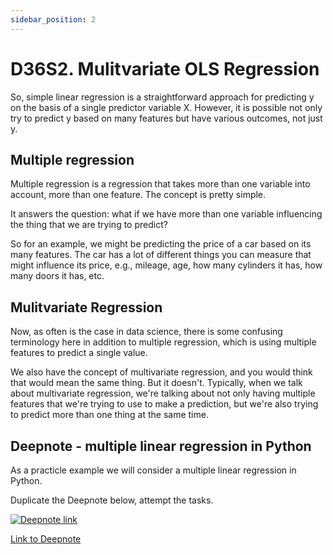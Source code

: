 ```yaml
---
sidebar_position: 2
---
```


# D36S2. Mulitvariate OLS Regression

So, simple linear regression is a straightforward approach for predicting y on the basis of a single predictor variable X. However, it is possible not only try to predict y based on many features but have various outcomes, not just y.

## Multiple regression

Multiple regression is a regression that takes more than one variable into
account, more than one feature. The concept is pretty simple.

It answers the question: what if we have more than one variable influencing the thing that we are trying to predict?

So for an example, we might be predicting the price of a car based on its many features. The car has a lot of different things you can measure that might influence its price, e.g., mileage, age, how many cylinders it has, how many doors it has, etc.

## Mulitvariate Regression

Now, as often is the case in data science, there is some confusing terminology here in addition to multiple regression, which is using multiple features to predict a single value.

We also have the concept of multivariate regression, and you would think that would mean the same thing. But it doesn't.
Typically, when we talk about multivariate regression, we're talking about not only having multiple features that we're trying to use to make a prediction, but we're also trying to predict more than one thing at the same time.

## Deepnote - multiple linear regression in Python

As a practicle example we will consider a multiple linear regression in Python.

Duplicate the Deepnote below, attempt the tasks.

[<img
    src="/img/icons/deepnote-logo.svg"
    alt="Deepnote link"
/>](https://deepnote.com/project/mult-regr-qjelIhkpQbKgS5GEteayIg/%2Fmultiple_linear_regression.ipynb)

[Link to Deepnote](https://deepnote.com/project/mult-regr-qjelIhkpQbKgS5GEteayIg/%2Fmultiple_linear_regression.ipynb)
